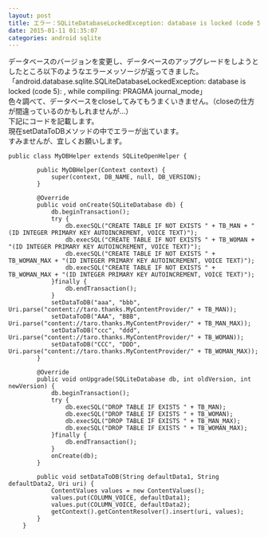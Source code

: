 ```yaml
---
layout: post
title: エラー：SQLiteDatabaseLockedException: database is locked (code 5)
date: 2015-01-11 01:35:07
categories: android sqlite
---
```

<p>データベースのバージョンを変更し、データベースのアップグレードをしようとしたところ以下のようなエラーメッソージが返ってきました。<br>
「android.database.sqlite.SQLiteDatabaseLockedException: database is locked (code 5): , while compiling: PRAGMA journal_mode」<br>
色々調べて、データベースをcloseしてみてもうまくいきません。（closeの仕方が間違っているのかもしれませんが...）<br>
下記にコードを記載します。<br>
現在setDataToDBメソッドの中でエラーが出ています。<br>
すみませんが、宜しくお願いします。</p>

<pre><code>public class MyDBHelper extends SQLiteOpenHelper {

        public MyDBHelper(Context context) {
            super(context, DB_NAME, null, DB_VERSION);
        }

        @Override
        public void onCreate(SQLiteDatabase db) {
            db.beginTransaction();
            try {
                db.execSQL("CREATE TABLE IF NOT EXISTS " + TB_MAN + "(ID INTEGER PRIMARY KEY AUTOINCREMENT, VOICE TEXT)");
                db.execSQL("CREATE TABLE IF NOT EXISTS " + TB_WOMAN + "(ID INTEGER PRIMARY KEY AUTOINCREMENT, VOICE TEXT)");
                db.execSQL("CREATE TABLE IF NOT EXISTS " + TB_WOMAN_MAX + "(ID INTEGER PRIMARY KEY AUTOINCREMENT, VOICE TEXT)");
                db.execSQL("CREATE TABLE IF NOT EXISTS " + TB_WOMAN_MAX + "(ID INTEGER PRIMARY KEY AUTOINCREMENT, VOICE TEXT)");
            }finally {
                db.endTransaction();
            }
            setDataToDB("aaa", "bbb", Uri.parse("content://taro.thanks.MyContentProvider/" + TB_MAN));
            setDataToDB("AAA", "BBB", Uri.parse("content://taro.thanks.MyContentProvider/" + TB_MAN_MAX));
            setDataToDB("ccc", "ddd", Uri.parse("content://taro.thanks.MyContentProvider/" + TB_WOMAN));
            setDataToDB("CCC", "DDD", Uri.parse("content://taro.thanks.MyContentProvider/" + TB_WOMAN_MAX));
        }

        @Override
        public void onUpgrade(SQLiteDatabase db, int oldVersion, int newVersion) {
            db.beginTransaction();
            try {
                db.execSQL("DROP TABLE IF EXISTS " + TB_MAN);
                db.execSQL("DROP TABLE IF EXISTS " + TB_WOMAN);
                db.execSQL("DROP TABLE IF EXISTS " + TB_MAN_MAX);
                db.execSQL("DROP TABLE IF EXISTS " + TB_WOMAN_MAX);
            }finally {
                db.endTransaction();
            }
            onCreate(db);
        }

        public void setDataToDB(String defaultData1, String defaultData2, Uri uri) {
            ContentValues values = new ContentValues();
            values.put(COLUMN_VOICE, defaultData1);
            values.put(COLUMN_VOICE, defaultData2);
            getContext().getContentResolver().insert(uri, values);
        }
    }
</code></pre>
